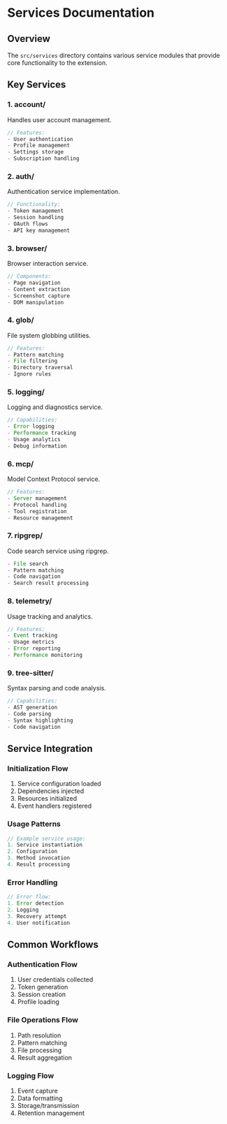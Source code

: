 # Services Documentation

## Overview
The `src/services` directory contains various service modules that provide core functionality to the extension.

## Key Services

### 1. account/
Handles user account management.
```typescript
// Features:
- User authentication
- Profile management
- Settings storage
- Subscription handling
```

### 2. auth/
Authentication service implementation.
```typescript
// Functionality:
- Token management
- Session handling
- OAuth flows
- API key management
```

### 3. browser/
Browser interaction service.
```typescript
// Components:
- Page navigation
- Content extraction
- Screenshot capture
- DOM manipulation
```

### 4. glob/
File system globbing utilities.
```typescript
// Features:
- Pattern matching
- File filtering
- Directory traversal
- Ignore rules
```

### 5. logging/
Logging and diagnostics service.
```typescript
// Capabilities:
- Error logging
- Performance tracking
- Usage analytics
- Debug information
```

### 6. mcp/
Model Context Protocol service.
```typescript
// Features:
- Server management
- Protocol handling
- Tool registration
- Resource management
```

### 7. ripgrep/
Code search service using ripgrep.
```typescript
- File search
- Pattern matching
- Code navigation
- Search result processing
```

### 8. telemetry/
Usage tracking and analytics.
```typescript
// Features:
- Event tracking
- Usage metrics
- Error reporting
- Performance monitoring
```

### 9. tree-sitter/
Syntax parsing and code analysis.
```typescript
// Capabilities:
- AST generation
- Code parsing
- Syntax highlighting
- Code navigation
```

## Service Integration

### Initialization Flow
1. Service configuration loaded
2. Dependencies injected
3. Resources initialized
4. Event handlers registered

### Usage Patterns
```typescript
// Example service usage:
1. Service instantiation
2. Configuration
3. Method invocation
4. Result processing
```

### Error Handling
```typescript
// Error flow:
1. Error detection
2. Logging
3. Recovery attempt
4. User notification
```

## Common Workflows

### Authentication Flow
1. User credentials collected
2. Token generation
3. Session creation
4. Profile loading

### File Operations Flow
1. Path resolution
2. Pattern matching
3. File processing
4. Result aggregation

### Logging Flow
1. Event capture
2. Data formatting
3. Storage/transmission
4. Retention management
